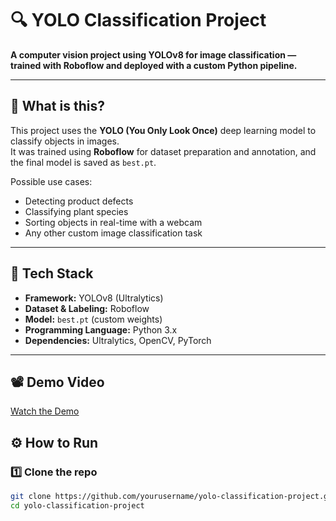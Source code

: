 # 🔍 YOLO Classification Project

**A computer vision project using YOLOv8 for image classification — trained with Roboflow and deployed with a custom Python pipeline.**

---

## 📸 What is this?

This project uses the **YOLO (You Only Look Once)** deep learning model to classify objects in images.  
It was trained using **Roboflow** for dataset preparation and annotation, and the final model is saved as `best.pt`.

Possible use cases:
- Detecting product defects  
- Classifying plant species  
- Sorting objects in real-time with a webcam  
- Any other custom image classification task

---

## 🧩 Tech Stack

- **Framework:** YOLOv8 (Ultralytics)
- **Dataset & Labeling:** Roboflow
- **Model:** `best.pt` (custom weights)
- **Programming Language:** Python 3.x
- **Dependencies:** Ultralytics, OpenCV, PyTorch

---


## 📽️ Demo Video

[Watch the Demo](webcam_outputTrim.mp4)

## ⚙️ How to Run

### 1️⃣ Clone the repo

```bash
git clone https://github.com/yourusername/yolo-classification-project.git
cd yolo-classification-project



